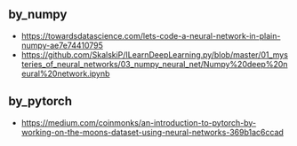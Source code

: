 ## by_numpy
- https://towardsdatascience.com/lets-code-a-neural-network-in-plain-numpy-ae7e74410795
- https://github.com/SkalskiP/ILearnDeepLearning.py/blob/master/01_mysteries_of_neural_networks/03_numpy_neural_net/Numpy%20deep%20neural%20network.ipynb

## by_pytorch
- https://medium.com/coinmonks/an-introduction-to-pytorch-by-working-on-the-moons-dataset-using-neural-networks-369b1ac6ccad